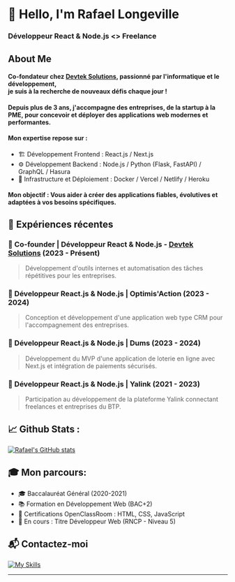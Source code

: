 # 👋 Hello, I'm Rafael Longeville  
### Développeur React & Node.js <> Freelance

## About Me

#### Co-fondateur chez [Devtek Solutions](https://devtek-solutions.com), passionné par l'informatique et le développement,<br>je suis à la recherche de nouveaux défis chaque jour !

#### Depuis plus de 3 ans, j'accompagne des entreprises, de la startup à la PME, pour concevoir et déployer des applications web modernes et performantes. 

#### Mon expertise repose sur :
- 🏗 Développement Frontend : React.js / Next.js
- ⚙️ Développement Backend : Node.js / Python (Flask, FastAPI) / GraphQL / Hasura
- 🚀 Infrastructure et Déploiement : Docker / Vercel / Netlify / Heroku

#### Mon objectif : Vous aider à créer des applications fiables, évolutives et adaptées à vos besoins spécifiques.

## 🚀 Expériences récentes

### 📌 Co-founder | Développeur React & Node.js - [Devtek Solutions](https://devtek-solutions.com) (2023 - Présent)
> Développement d'outils internes et automatisation des tâches répétitives pour les entreprises.

### 📌 Développeur React.js & Node.js | Optimis'Action (2023 - 2024)
> Conception et développement d'une application web type CRM pour l'accompagnement des entreprises.

### 📌 Développeur React.js & Node.js | Dums (2023 - 2024)
> Développement du MVP d'une application de loterie en ligne avec Next.js et intégration de paiements sécurisés.

### 📌 Développeur React.js & Node.js | Yalink (2021 - 2023)
> Participation au développement de la plateforme Yalink connectant freelances et entreprises du BTP.

## 📈 Github Stats :

[![Rafael's GitHub stats](https://github-readme-stats.vercel.app/api?username=rafael-longeville&show_icons=true&theme=radical)](https://github.com/rafael-longeville/github-readme-stats)

## 🎓 Mon parcours:

- 🎓 Baccalauréat Général (2020-2021)
- 📚 Formation en Développement Web (BAC+2)
- 📖 Certifications OpenClassRoom : HTML, CSS, JavaScript
- 🎯 En cours : Titre Développeur Web (RNCP - Niveau 5)

## 📬 Contactez-moi

[![My Skills](https://skillicons.dev/icons?i=linkedin)](https://www.linkedin.com/in/rafael-longeville/)

---
<!---
rafael-longeville/rafael-longeville is a ✨ special ✨ repository because its `README.md` (this file) appears on your GitHub profile.
You can click the Preview link to take a look at your changes.
--->

